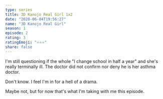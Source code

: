 ```yaml
---
type: series
title: 3D Kanojo Real Girl 1x2
date: "2020-06-04T19:56:27"
name: "3D Kanojo Real Girl"
season: 1
episode: 2
rating: 3
ratingEmoji: "⭐️⭐️⭐️"
share: false
---
```


I'm still questioning if the whole "I change school in half a year" and she's really terminally ill. The doctor did not confirm nor deny he is her asthma doctor.

Don't know. I feel I'm in for a hell of a drama.

Maybe not, but for now that's what I'm taking with me this episode.
